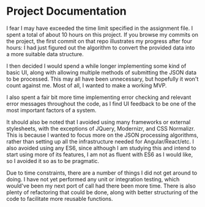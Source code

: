 # Project Documentation

I fear I may have exceeded the time limit specified in the assignment file. I spent a total of about 10 hours on this project. If you browse my commits on the project, the first commit on that repo illustrates my progress after four hours: I had just figured out the algorithm to convert the provided data into a more suitable data structure.

I then decided I would spend a while longer implementing some kind of basic UI, along with allowing multiple methods of submitting the JSON data to be processed. This may all have been unnecessary, but hopefully it won't count against me. Most of all, I wanted to make a working MVP.

I also spent a fair bit more time implementing error checking and relevant error messages throughout the code, as I find UI feedback to be one of the most important factors of a system.

It should also be noted that I avoided using many frameworks or external stylesheets, with the exceptions of JQuery, Modernizr, and CSS Normalizr. This is because I wanted to focus more on the JSON processing algorithms, rather than setting up all the infrastructure needed for Angular/React/etc. I also avoided using any ES6, since although I am studying this and intend to start using more of its features, I am not as fluent with ES6 as I would like, so I avoided it so as to be pragmatic.

Due to time constraints, there are a number of things I did not get around to doing. I have not yet performed any unit or integration testing, which would've been my next port of call had there been more time. There is also plenty of refactoring that could be done, along with better structuring of the code to facilitate more reusable functions.
